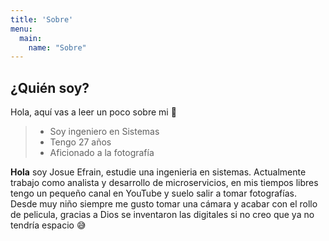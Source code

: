 ```yaml
---
title: 'Sobre'
menu:
  main:
    name: "Sobre"
---
```


## ¿Quién soy?

Hola, aquí vas a leer un poco sobre mi 🤩

> * Soy ingeniero en Sistemas
> * Tengo 27 años
> * Aficionado a la fotografía

**Hola** soy Josue Efrain, estudie una ingenieria en sistemas. Actualmente trabajo como analista y desarrollo de microservicios, en mis tiempos libres tengo
un pequeño canal en YouTube y suelo salir a tomar fotografías. Desde muy niño siempre me gusto tomar una cámara y acabar con el rollo de pelicula, gracias a Dios 
se inventaron las digitales si no creo que ya no tendría espacio 😅

